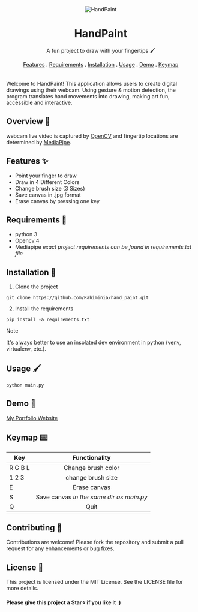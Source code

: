 <div align='center'> 
  <img alt="HandPaint" src="https://github.com/user-attachments/assets/221b6cf4-2b31-46f6-831c-91e94ae8ca9b">
</div>

<div align='center'>
  <h1>HandPaint</h1>
</div>

<p align='center'>
  A fun project to draw with your fingertips 🖌️
</p>
<div align='center'>
  <a href="#features-">Features</a> .
  <a href="#requirements-">Requirements</a> .
  <a href="#installation-">Installation</a> .
  <a href="#usage-%EF%B8%8F">Usage</a> .
  <a href="#demo-">Demo</a> .
  <a href="#keymap-%EF%B8%8F">Keymap</a>
</div>
</br>
</br>
Welcome to HandPaint! This application allows users to create digital drawings using their webcam. Using gesture & motion detection, the program translates hand movements into drawing, making art fun, accessible and interactive.


## Overview 🔎

webcam live video is captured by [OpenCV](https://github.com/opencv/opencv) and fingertip locations are determined by [MediaPipe](https://github.com/google-ai-edge/mediapipe).


## Features ✨
- Point your finger to draw 
- Draw in 4 Different Colors
- Change brush size (3 Sizes)
- Save canvas in .jpg format
- Erase canvas by pressing one key


## Requirements 🧰

- python 3
- Opencv 4
- Mediapipe
*exact project requirements can be found in requirements.txt file*


## Installation 🔌

1. Clone the project

`git clone https://github.com/Rahiminia/hand_paint.git`

2. Install the requirements

`pip install -a requirements.txt`

> [!Note]
> It's always better to use an insolated dev environment in python (venv, virtualenv, etc.).
>


## Usage 🖌️
`python main.py`

## Demo 🎥
[My Portfolio Website](https://www.rahiminia.info)

## Keymap ⌨️
Key | Functionality
|----------|:-------------:|
R G B L | Change brush color
1 2 3 | change brush size
E | Erase canvas
S | Save canvas *in the same dir as main.py*
Q | Quit

## Contributing 🤝

Contributions are welcome! Please fork the repository and submit a pull request for any enhancements or bug fixes.


## License 📃

This project is licensed under the MIT License. See the LICENSE file for more details.


<h4>Please give this project a Star⭐ if you like it :)</h4>
